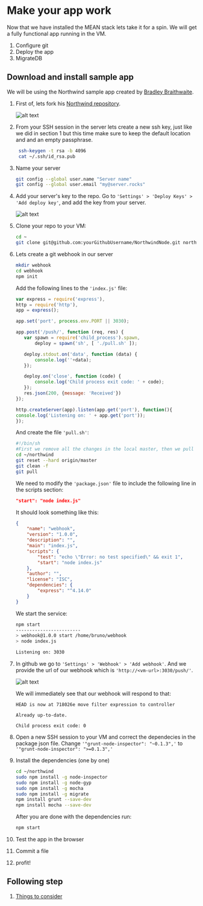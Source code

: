 # Make your app work

Now that we have installed the MEAN stack lets take it for a spin. We will get a fully functional app running in the VM.

1. Configure git
1. Deploy the app
1. MigrateDB

## Download and install sample app

We will be using the Northwind sample app created by [Bradley Braithwaite](https://github.com/bbraithwaite).

1. First of, lets fork his [Northwind repository](https://github.com/bbraithwaite/NorthwindNode).

    ![alt text][fork]

1. From your SSH session in the server lets create a new ssh key, just like we did in section 1 but this time make sure to keep the default location and and an empty passphrase. 

    ```bash
     ssh-keygen -t rsa -b 4096
     cat ~/.ssh/id_rsa.pub
     ```
1. Name your server

    ```bash
    git config --global user.name "Server name"
    git config --global user.email "my@server.rocks"
    ```

1. Add your server's key to the repo. Go to `'Settings' > 'Deploy Keys' > 'Add deploy key'`, and add the key from your server.

    ![alt text][deploy-key]

1. Clone your repo to your VM:

    ```bash
    cd ~
    git clone git@github.com:yourGithubUsername/NorthwindNode.git northwind

1. Lets create a git webhook in our server

    ```bash
    mkdir webhook
    cd webhook
    npm init
     ```

     Add the following lines to the `'index.js'` file:

     ```js
     var express = require('express'),
    http = require('http'),
    app = express();

    app.set('port', process.env.PORT || 3030);

    app.post('/push/', function (req, res) {
        var spawn = require('child_process').spawn,
            deploy = spawn('sh', [ './pull.sh' ]);

        deploy.stdout.on('data', function (data) {
            console.log(''+data);
        });

        deploy.on('close', function (code) {
            console.log('Child process exit code: ' + code);
        });
        res.json(200, {message: 'Received'})
    });

    http.createServer(app).listen(app.get('port'), function(){
    console.log('Listening on: ' + app.get('port'));
    });
    ```

    And create the file `'pull.sh'`:

    ```bash
    #!/bin/sh
    #First we remove all the changes in the local master, then we pull the changes
    cd ~/northwind
    git reset --hard origin/master
    git clean -f
    git pull
    ```

    We need to modify the `'package.json'` file to include the following line in the scripts section:

    ```json
    "start": "node index.js"
    ```

    It should look something like this:

    ```json
    {
        "name": "webhook",
        "version": "1.0.0",
        "description": "",
        "main": "index.js",
        "scripts": {
            "test": "echo \"Error: no test specified\" && exit 1",
            "start": "node index.js"
        },
        "author": "",
        "license": "ISC",
        "dependencies": {
            "express": "^4.14.0"
        }
    }
    ```

    We start the service:

    ```bash
    npm start
    ------------------------
    > webhook@1.0.0 start /home/bruno/webhook
    > node index.js

    Listening on: 3030
    ```

1. In github we go to `'Settings' > 'Webhook' > 'Add webhook'`. And we provide the url of our webhook which is `'http://<vm-url>:3030/push/'`.

    ![alt text][webhook]

    We will immediately see that our webhook will respond to that:

    ```Shell
    HEAD is now at 718026e move filter expression to controller

    Already up-to-date.

    Child process exit code: 0
     ```
1. Open a new SSH session to your VM and correct the dependecies in the package json file. Change `'"grunt-node-inspector": "~0.1.3",'` to `'"grunt-node-inspector": ">=0.1.3",'`

1. Install the dependencies (one by one)

    ```bash
    cd ~/northwind
    sudo npm install -g node-inspector
    sudo npm install -g node-gyp
    sudo npm install -g mocha
    sudo npm install -g migrate
    npm install grunt --save-dev
    npm install mocha --save-dev
    ```

    After you are done with the dependencies run:

    ```bash
    npm start
    ```

1. Test the app in the browser
1. Commit a file
1. profit!



## Following step

1. [Things to consider](../Module3-ThingsToConsider/readme.md)

[fork]: ../../img/fork.jpg "Fork it!"
[deploy-key]: ../../img/deploy-key.jpg "Add the whole key"
[webhook]: ../../img/webhook.jpg "3030 is the port"
